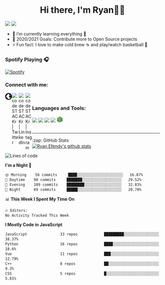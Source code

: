 <h1 align="center">Hi there, I'm Ryan✌🏼️</h1>


<p align="center" style="display: inline">
<img src="https://img.shields.io/github/followers/Ryan-Efendy?style=for-the-badge">
<img src="https://img.shields.io/github/stars/Ryan-Efendy?style=for-the-badge"> 
</p>


- 🌱 I’m currently learning everything 🤣
- 🥅 2020/2021 Goals: Contribute more to Open Source projects
- ⚡ Fun fact: I love to make cold brew ☕ and play/watch basketball 🏀

### Spotify Playing 🎧

[![Spotify](https://novatorem.ryan-efendy.vercel.app/api/spotify)](https://open.spotify.com/user/126996808)


### Connect with me:

[<img align="left" alt="codeSTACKr.com" width="22px" src="https://raw.githubusercontent.com/iconic/open-iconic/master/svg/globe.svg" />][website]
[<img align="left" alt="codeSTACKr | Twitter" width="22px" src="https://cdn.jsdelivr.net/npm/simple-icons@v3/icons/twitter.svg" />][twitter]
[<img align="left" alt="codeSTACKr | LinkedIn" width="22px" src="https://cdn.jsdelivr.net/npm/simple-icons@v3/icons/linkedin.svg" />][linkedin]
[<img align="left" alt="codeSTACKr | Instagram" width="22px" src="https://cdn.jsdelivr.net/npm/simple-icons@v3/icons/instagram.svg" />][instagram]

<br />

### Languages and Tools:
<code><img height="20" src="https://engineering.fb.com/wp-content/uploads/2016/05/2000px-Python-logo-notext.svg_.png"></code>
<code><img height="20" src="https://raw.githubusercontent.com/isocpp/logos/master/cpp_logo.png"></code>
<code><img height="20" src="https://pytorch.org/assets/images/pytorch-logo.png"></code>
<code><img height="20" src="https://external-content.duckduckgo.com/iu/?u=https%3A%2F%2Fantonioleiva.com%2Fwp-content%2Fuploads%2F2017%2F05%2Fkotlin-logo.png&f=1&nofb=1"></code>
<code><img height="20" src="https://raw.githubusercontent.com/github/explore/80688e429a7d4ef2fca1e82350fe8e3517d3494d/topics/nodejs/nodejs.png"></code>    
<br />

---

<summary>:zap: GitHub Stats</summary>
<a href="https://github.com/anuraghazra/github-readme-stats"> <img align="center" src="https://github-readme-stats.vercel.app/api?username=Ryan-Efendy&show_icons=true&theme=radical&count_private=true" alt="Ryan Efendy's github stats" /> </a>



[website]: https://ryanefendy.com/
[twitter]: https://twitter.com/_ryanefendy
[instagram]: https://instagram.com/ryanefendy_
[linkedin]: https://linkedin.com/in/ryanefendy


<!--START_SECTION:waka-->
![Lines of code](https://img.shields.io/badge/From%20Hello%20World%20I%27ve%20Written-3.7%20million%20lines%20of%20code-blue)

**I'm a Night 🦉** 

```text
🌞 Morning    56 commits     ████░░░░░░░░░░░░░░░░░░░░░   16.87% 
🌆 Daytime    98 commits     ███████░░░░░░░░░░░░░░░░░░   29.52% 
🌃 Evening    109 commits    ████████░░░░░░░░░░░░░░░░░   32.83% 
🌙 Night      69 commits     █████░░░░░░░░░░░░░░░░░░░░   20.78%

```


📊 **This Week I Spent My Time On** 

```text
🔥 Editors: 
No Activity Tracked This Week

```

**I Mostly Code in JavaScript** 

```text
JavaScript               33 repos            █████████░░░░░░░░░░░░░░░░   38.37% 
Python                   16 repos            ████░░░░░░░░░░░░░░░░░░░░░   18.6% 
Vue                      11 repos            ███░░░░░░░░░░░░░░░░░░░░░░   12.79% 
C++                      8 repos             ██░░░░░░░░░░░░░░░░░░░░░░░   9.3% 
CSS                      5 repos             █░░░░░░░░░░░░░░░░░░░░░░░░   5.81%

```



<!--END_SECTION:waka-->

